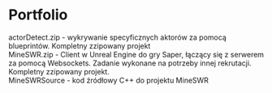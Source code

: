 # Portfolio

actorDetect.zip - wykrywanie specyficznych aktorów za pomocą blueprintów. Kompletny zzipowany projekt  
MineSWR.zip - Client w Unreal Engine do gry Saper, łączący się z serwerem za pomocą Websockets. Zadanie wykonane na potrzeby innej rekrutacji. Kompletny zzipowany projekt.  
MineSWRSource - kod źródłowy C++ do projektu MineSWR  
